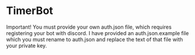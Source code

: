 # TimerBot

Important! You must provide your own auth.json file, which requires registering your bot with discord. I have provided an auth.json.example file which you must rename to auth.json and replace the text of that file with your private key.